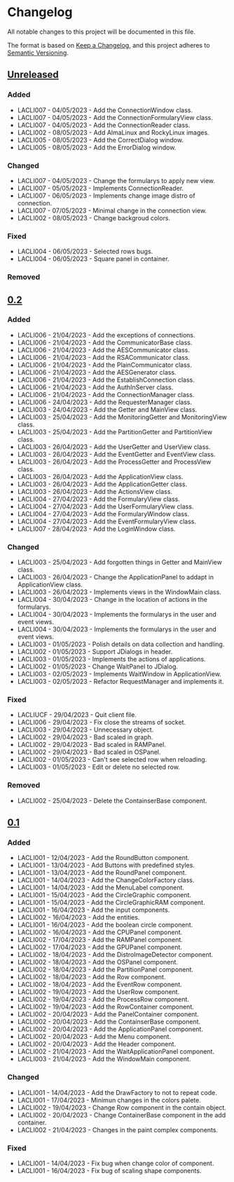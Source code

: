# Changelog
All notable changes to this project will be documented in this file.

The format is based on [Keep a Changelog](https://keepachangelog.com/en/1.0.0/), and this project adheres to [Semantic Versioning](https://semver.org/spec/v2.0.0.html).

## [Unreleased]
### Added
- LACLI007 - 04/05/2023 - Add the ConnectionWindow class.
- LACLI007 - 04/05/2023 - Add the ConnectionFormularyView class.
- LACLI007 - 04/05/2023 - Add the ConnectionReader class.
- LACLI002 - 08/05/2023 - Add AlmaLinux and RockyLinux images.
- LACLI005 - 08/05/2023 - Add the CorrectDialog window.
- LACLI005 - 08/05/2023 - Add the ErrorDialog window.

### Changed
- LACLI007 - 04/05/2023 - Change the formularys to apply new view.
- LACLI007 - 05/05/2023 - Implements ConnectionReader.
- LACLI007 - 06/05/2023 - Implements change image distro of connection.
- LACLI007 - 07/05/2023 - Minimal change in the connection view.
- LACLI002 - 08/05/2023 - Change backgroud colors.

### Fixed
- LACLI004 - 06/05/2023 - Selected rows bugs.
- LACLI004 - 06/05/2023 - Square panel in container.

### Removed

## [0.2]
### Added
- LACLI006 - 21/04/2023 - Add the exceptions of connections.
- LACLI006 - 21/04/2023 - Add the CommunicatorBase class.
- LACLI006 - 21/04/2023 - Add the AESCommunicator class.
- LACLI006 - 21/04/2023 - Add the RSACommunicator class.
- LACLI006 - 21/04/2023 - Add the PlainCommunicator class.
- LACLI006 - 21/04/2023 - Add the AESGenerator class.
- LACLI006 - 21/04/2023 - Add the EstablishConnection class.
- LACLI006 - 21/04/2023 - Add the AuthInServer class.
- LACLI006 - 21/04/2023 - Add the ConnectionManager class.
- LACLI006 - 24/04/2023 - Add the RequesterManager class.
- LACLI003 - 24/04/2023 - Add the Getter and MainView class.
- LACLI003 - 25/04/2023 - Add the MonitoringGetter and MonitoringView class.
- LACLI003 - 25/04/2023 - Add the PartitionGetter and PartitionView class.
- LACLI003 - 26/04/2023 - Add the UserGetter and UserView class.
- LACLI003 - 26/04/2023 - Add the EventGetter and EventView class.
- LACLI003 - 26/04/2023 - Add the ProcessGetter and ProcessView class.
- LACLI003 - 26/04/2023 - Add the ApplicationView class.
- LACLI003 - 26/04/2023 - Add the ApplicationGetter class.
- LACLI003 - 26/04/2023 - Add the ActionsView class.
- LACLI004 - 27/04/2023 - Add the FormularyView class.
- LACLI004 - 27/04/2023 - Add the UserFormularyView class.
- LACLI004 - 27/04/2023 - Add the FormularyWindow class.
- LACLI004 - 27/04/2023 - Add the EventFormularyView class.
- LACLI007 - 28/04/2023 - Add the LoginWindow class.

### Changed
- LACLI003 - 25/04/2023 - Add forgotten things in Getter and MainView class.
- LACLI003 - 26/04/2023 - Change the ApplicationPanel to addapt in ApplicationView class.
- LACLI003 - 26/04/2023 - Implements views in the WindowMain class.
- LACLI004 - 30/04/2023 - Change in the location of actions in the formularys.
- LACLI004 - 30/04/2023 - Implements the formularys in the user and event views.
- LACLI004 - 30/04/2023 - Implements the formularys in the user and event views.
- LACLI003 - 01/05/2023 - Polish details on data collection and handling.
- LACLI002 - 01/05/2023 - Support JDialogs in header.
- LACLI003 - 01/05/2023 - Implements the actions of applications.
- LACLI002 - 01/05/2023 - Change WaitPanel to JDialog.
- LACLI003 - 02/05/2023 - Implements WaitWindow in ApplicationView.
- LACLI003 - 02/05/2023 - Refactor RequestManager and implements it.

### Fixed
- LACLIUCF - 29/04/2023 - Quit client file.
- LACLI006 - 29/04/2023 - Fix close the streams of socket.
- LACLI003 - 29/04/2023 - Unnecessary object.
- LACLI002 - 29/04/2023 - Bad scaled in graph.
- LACLI002 - 29/04/2023 - Bad scaled in RAMPanel.
- LACLI002 - 29/04/2023 - Bad scaled in OSPanel.
- LACLI002 - 01/05/2023 - Can't see selected row when reloading.
- LACLI003 - 01/05/2023 - Edit or delete no selected row.

### Removed
- LACLI002 - 25/04/2023 - Delete the ContainserBase component.

## [0.1]
### Added
- LACLI001 - 12/04/2023 - Add the RoundButton component.
- LACLI001 - 13/04/2023 - Add Buttons with predefined styles.
- LACLI001 - 13/04/2023 - Add the RoundPanel component.
- LACLI001 - 14/04/2023 - Add the ChangeColorFactory class.
- LACLI001 - 14/04/2023 - Add the MenuLabel component.
- LACLI001 - 15/04/2023 - Add the CircleGraphic component.
- LACLI001 - 15/04/2023 - Add the CircleGraphicRAM component.
- LACLI001 - 16/04/2023 - Add the input components.
- LACLI002 - 16/04/2023 - Add the entities.
- LACLI001 - 16/04/2023 - Add the boolean circle component.
- LACLI002 - 16/04/2023 - Add the CPUPanel component.
- LACLI002 - 17/04/2023 - Add the RAMPanel component.
- LACLI002 - 17/04/2023 - Add the GPUPanel component.
- LACLI002 - 18/04/2023 - Add the DistroImageDetector component.
- LACLI002 - 18/04/2023 - Add the OSPanel component.
- LACLI002 - 18/04/2023 - Add the PartitionPanel component.
- LACLI002 - 18/04/2023 - Add the Row component.
- LACLI002 - 18/04/2023 - Add the EventRow component.
- LACLI002 - 19/04/2023 - Add the UserRow component.
- LACLI002 - 19/04/2023 - Add the ProcessRow component.
- LACLI002 - 19/04/2023 - Add the RowContainer component.
- LACLI002 - 20/04/2023 - Add the PanelContainer component.
- LACLI002 - 20/04/2023 - Add the ContainserBase component.
- LACLI002 - 20/04/2023 - Add the ApplicationPanel component.
- LACLI002 - 20/04/2023 - Add the Menu component.
- LACLI002 - 20/04/2023 - Add the Header component.
- LACLI002 - 21/04/2023 - Add the WaitApplicationPanel component.
- LACLI003 - 21/04/2023 - Add the WindowMain component.

### Changed
- LACLI001 - 14/04/2023 - Add the DrawFactory to not to repeat code.
- LACLI001 - 17/04/2023 - Minimun changes in the colors palete.
- LACLI002 - 19/04/2023 - Change Row component in the contain object.
- LACLI002 - 20/04/2023 - Change ContainerBase component in the add container.
- LACLI002 - 21/04/2023 - Changes in the paint complex components.

### Fixed
- LACLI001 - 14/04/2023 - Fix bug when change color of component.
- LACLI001 - 16/04/2023 - Fix bug of scaling shape components.

[Unreleased]: https://github.com/Lagatrix/Lagatrix-Client.git
[0.2]: https://github.com/Lagatrix/Lagatrix-Client.git/releases/tag/0.2
[0.1]: https://github.com/Lagatrix/Lagatrix-Client.git/releases/tag/0.1
